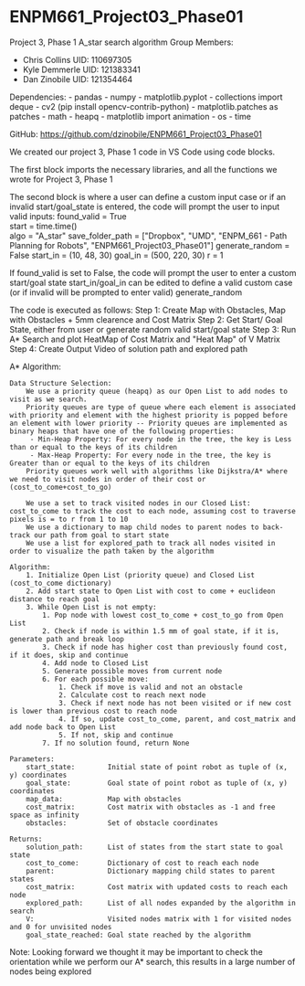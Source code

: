 # ENPM661_Project03_Phase01

Project 3, Phase 1 A_star search algorithm
Group Members:
 - Chris Collins   UID: 110697305
 - Kyle Demmerle   UID: 121383341
 - Dan Zinobile    UID: 121354464

Dependencies:
    - pandas
    - numpy
    - matplotlib.pyplot
    - collections import deque 
    - cv2   (pip install opencv-contrib-python)
    - matplotlib.patches as patches
    - math
    - heapq
    - matplotlib import animation
    - os
    - time


GitHub: https://github.com/dzinobile/ENPM661_Project03_Phase01

We created our project 3, Phase 1 code in VS Code using code blocks. 

The first block imports the necessary libraries, and all the functions we wrote for Project 3, Phase 1

The second block is where a user can define a custom input case or if an invalid start/goal_state is entered, the code will prompt the user to input valid inputs:
    found_valid = True   
    start       = time.time()  
    algo        = "A_star"
    save_folder_path = ["Dropbox", "UMD", "ENPM_661 - Path Planning for Robots", "ENPM661_Project03_Phase01"]
    generate_random = False
    start_in = (10, 48, 30)
    goal_in  = (500, 220, 30)
    r        = 1

If found_valid is set to False, the code will prompt the user to enter a custom start/goal state
start_in/goal_in can be edited to define a valid custom case (or if invalid will be prompted to enter valid)
generate_random 


The code is executed as follows:
    Step 1: Create Map with Obstacles, Map with Obstacles + 5mm clearence and Cost Matrix
    Step 2: Get Start/ Goal State, either from user or generate random valid start/goal state
    Step 3: Run A* Search and plot HeatMap of Cost Matrix and "Heat Map" of V Matrix
    Step 4: Create Output Video of solution path and explored path


A* Algorithm:

    Data Structure Selection:
        We use a priority queue (heapq) as our Open List to add nodes to visit as we search.
        Priority queues are type of queue where each element is associated with priority and element with the highest priority is popped before an element with lower priority -- Priority queues are implemented as binary heaps that have one of the following properties:
         - Min-Heap Property: For every node in the tree, the key is Less than or equal to the keys of its children
         - Max-Heap Property: For every node in the tree, the key is Greater than or equal to the keys of its children
        Priority queues work well with algorithms like Dijkstra/A* where we need to visit nodes in order of their cost or (cost_to_come+cost_to_go)

        We use a set to track visited nodes in our Closed List: cost_to_come to track the cost to each node, assuming cost to traverse pixels is = to r from 1 to 10
        We use a dictionary to map child nodes to parent nodes to back-track our path from goal to start state
        We use a list for explored_path to track all nodes visited in order to visualize the path taken by the algorithm

    Algorithm:
        1. Initialize Open List (priority queue) and Closed List (cost_to_come dictionary)
        2. Add start state to Open List with cost to come + euclideon distance to reach goal
        3. While Open List is not empty:
            1. Pop node with lowest cost_to_come + cost_to_go from Open List
            2. Check if node is within 1.5 mm of goal state, if it is, generate path and break loop
            3. Check if node has higher cost than previously found cost, if it does, skip and continue
            4. Add node to Closed List
            5. Generate possible moves from current node
            6. For each possible move:
                1. Check if move is valid and not an obstacle
                2. Calculate cost to reach next node
                3. Check if next node has not been visited or if new cost is lower than previous cost to reach node
                4. If so, update cost_to_come, parent, and cost_matrix and add node back to Open List
                5. If not, skip and continue
            7. If no solution found, return None

    Parameters:
        start_state:        Initial state of point robot as tuple of (x, y) coordinates
        goal_state:         Goal state of point robot as tuple of (x, y) coordinates
        map_data:           Map with obstacles
        cost_matrix:        Cost matrix with obstacles as -1 and free space as infinity
        obstacles:          Set of obstacle coordinates

    Returns:     
        solution_path:      List of states from the start state to goal state
        cost_to_come:       Dictionary of cost to reach each node
        parent:             Dictionary mapping child states to parent states
        cost_matrix:        Cost matrix with updated costs to reach each node
        explored_path:      List of all nodes expanded by the algorithm in search
        V:                  Visited nodes matrix with 1 for visited nodes and 0 for unvisited nodes
        goal_state_reached: Goal state reached by the algorithm


Note: Looking forward we thought it may be important to check the orientation while we perform our A* search, this results in a large number of nodes being explored